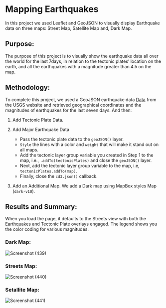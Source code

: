 # Mapping Earthquakes
In this project we used Leaflet and GeoJSON to visually display Earthquake data on three maps: Street Map, Satellite Map and, Dark Map.
## Purpose:
The purpose of this project is to visually show the earthquake data all over the world for the last 7days, in relation to the tectonic plates’ location on the earth, and all the earthquakes with a magnitude greater than 4.5 on the map. 
## Methodology:
To complete this project, we used a GeoJSON earthquake data [Data](https://earthquake.usgs.gov/earthquakes/feed/v1.0/summary/4.5_week.geojson) from the USGS website and retrieved geographical coordinates and the magnitudes of earthquakes for the last seven days. And then:
1.	Add Tectonic Plate Data.
2.	Add Major Earthquake Data
    -	Pass the tectonic plate data to the ```geoJSON()``` layer.
    -	```Style``` the lines with a color and ```weight``` that will make it stand out on all maps.
    -	Add the tectonic layer group variable you created in Step 1 to the map, i.e., ```.addTo(tectonicPlates)``` and close the ``` geoJSON() ``` layer.
    -	Next, add the tectonic layer group variable to the map, i.e, ``` tectonicPlates.addTo(map) ```. 
    -	Finally, close the ```cd3.json()``` callback.

3.	Add an Additional Map.
We add a Dark map using MapBox styles Map (```dark-v10```).
## Results and Summary:
When you load the page, it defaults to the Streets view with both the Earthquakes and Tectonic Plate overlays engaged. The legend shows you the color coding for various magnitudes.
### Dark Map:
![Screenshot (439)](https://user-images.githubusercontent.com/62036983/146483768-95525162-c22d-428f-89f6-8c1ee43aad47.png)

### Streets Map:
![Screenshot (440)](https://user-images.githubusercontent.com/62036983/146483787-5172cdef-fd15-4ac9-a371-6d27e498c326.png)

### Setallite Map:
![Screenshot (441)](https://user-images.githubusercontent.com/62036983/146483810-d9722e61-afb6-4feb-9be3-936e747258e2.png)
